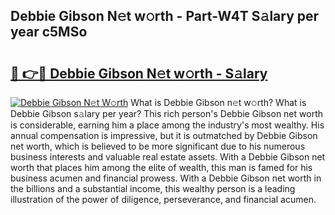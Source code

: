 ## Debbie Gibson N𝚎t w𝚘rth - Part-W4T S𝚊lary per year c5MSo

# <h2><a href="http://gc48onq.nevu.top/?p=Debbie+Gibson">🔗 👉🔴 Debbie Gibson N𝚎t w𝚘rth - S𝚊lary</a></h2>

[![Debbie Gibson N𝚎t W𝚘rth](https://i.imgur.com/Oavwk0R.jpeg)](http://gc48onq.nevu.top/?p=Debbie+Gibson)
What is Debbie Gibson n𝚎t w𝚘rth? What is Debbie Gibson s𝚊lary per year?
This rich person's Debbie Gibson net worth is considerable, earning him a place among the industry's most wealthy. His annual compensation is impressive, but it is outmatched by Debbie Gibson net worth, which is believed to be more significant due to his numerous business interests and valuable real estate assets. With a Debbie Gibson net worth that places him among the elite of wealth, this man is famed for his business acumen and financial prowess. With a Debbie Gibson net worth in the billions and a substantial income, this wealthy person is a leading illustration of the power of diligence, perseverance, and financial acumen.
